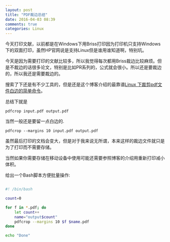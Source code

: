 ```yaml
---
layout: post
title: "PDF裁边总结"
date: 2016-04-03 08:39
comments: true
categories: Linux
---
```


今天打印文献，以前都是在Windows下用Briss打印因为打印机只支持Windows下的双面打印，虽然HP官网说是支持Linux但是谁用谁知道啊，特别坑。

今天是因为需要打印的文献比较多，所以我觉得每次都用Briss裁边比较麻烦。但是不裁边的话很多论文，特别是比如PR系列的，公式就会很小。所以还是要裁边的，所以我还是需要裁边的。

搜索了下还是有不少工具的，但是还是这个博客介绍的最靠谱[Linux 下裁剪pdf文件白边的简单命令](https://linhan.blog.ustc.edu.cn/?p=196)。

总结下就是

```
pdfcrop input.pdf output.pdf 

```

当然一般还是要留一点白边的.

```
pdfcrop --margins 10 input.pdf output.pdf 
```

虽然最后打印的文档会变大，但是对于我来说无所谓，本来这样的裁边文件就只是为了打印而不需要存储。

当然如果你需要存储在移动设备中使用可能还需要参照博客的介绍用重新打印减小体积。

给出一个Bash脚本方便批量操作:

```bash

#! /bin/bash 

count=0

for f in *.pdf; do
    let count++
    name="output$count"
    pdfcrop --margins 10 $f $name.pdf 	
done

echo "Done"

```
